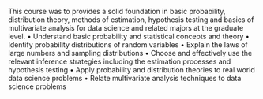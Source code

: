 This course was to provides a solid foundation in basic probability, distribution theory, methods of estimation, hypothesis testing and basics of multivariate analysis for data science and related majors at the graduate level.
• Understand basic probability and statistical concepts and theory
• Identify probability distributions of random variables
• Explain the laws of large numbers and sampling distributions
• Choose and effectively use the relevant inference strategies including the estimation processes
and hypothesis testing
• Apply probability and distribution theories to real world data science problems
• Relate multivariate analysis techniques to data science problems
